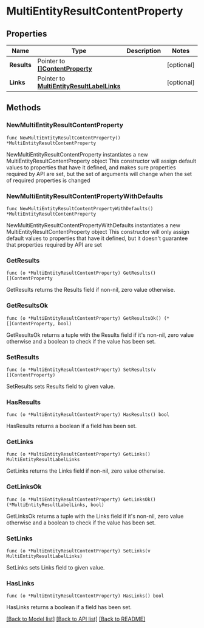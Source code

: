 # MultiEntityResultContentProperty

## Properties

Name | Type | Description | Notes
------------ | ------------- | ------------- | -------------
**Results** | Pointer to [**[]ContentProperty**](ContentProperty.md) |  | [optional] 
**Links** | Pointer to [**MultiEntityResultLabelLinks**](MultiEntityResultLabelLinks.md) |  | [optional] 

## Methods

### NewMultiEntityResultContentProperty

`func NewMultiEntityResultContentProperty() *MultiEntityResultContentProperty`

NewMultiEntityResultContentProperty instantiates a new MultiEntityResultContentProperty object
This constructor will assign default values to properties that have it defined,
and makes sure properties required by API are set, but the set of arguments
will change when the set of required properties is changed

### NewMultiEntityResultContentPropertyWithDefaults

`func NewMultiEntityResultContentPropertyWithDefaults() *MultiEntityResultContentProperty`

NewMultiEntityResultContentPropertyWithDefaults instantiates a new MultiEntityResultContentProperty object
This constructor will only assign default values to properties that have it defined,
but it doesn't guarantee that properties required by API are set

### GetResults

`func (o *MultiEntityResultContentProperty) GetResults() []ContentProperty`

GetResults returns the Results field if non-nil, zero value otherwise.

### GetResultsOk

`func (o *MultiEntityResultContentProperty) GetResultsOk() (*[]ContentProperty, bool)`

GetResultsOk returns a tuple with the Results field if it's non-nil, zero value otherwise
and a boolean to check if the value has been set.

### SetResults

`func (o *MultiEntityResultContentProperty) SetResults(v []ContentProperty)`

SetResults sets Results field to given value.

### HasResults

`func (o *MultiEntityResultContentProperty) HasResults() bool`

HasResults returns a boolean if a field has been set.

### GetLinks

`func (o *MultiEntityResultContentProperty) GetLinks() MultiEntityResultLabelLinks`

GetLinks returns the Links field if non-nil, zero value otherwise.

### GetLinksOk

`func (o *MultiEntityResultContentProperty) GetLinksOk() (*MultiEntityResultLabelLinks, bool)`

GetLinksOk returns a tuple with the Links field if it's non-nil, zero value otherwise
and a boolean to check if the value has been set.

### SetLinks

`func (o *MultiEntityResultContentProperty) SetLinks(v MultiEntityResultLabelLinks)`

SetLinks sets Links field to given value.

### HasLinks

`func (o *MultiEntityResultContentProperty) HasLinks() bool`

HasLinks returns a boolean if a field has been set.


[[Back to Model list]](../README.md#documentation-for-models) [[Back to API list]](../README.md#documentation-for-api-endpoints) [[Back to README]](../README.md)


